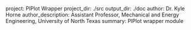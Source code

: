 project: PlPlot Wrapper
project_dir: ./src
output_dir: ./doc
author: Dr. Kyle Horne
author_description: Assistant Professor, Mechanical and Energy Engineering, University of North Texas
summary: PlPlot wrapper module
